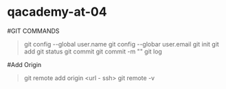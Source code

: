 # qacademy-at-04

#GIT COMMANDS
>git config --global user.name
>git config --globar user.email
>git init
>git add 
>git status
>git commit 
>git commit -m ""
>git log

#Add Origin
>git remote add origin <url - ssh>
>git remote -v


